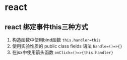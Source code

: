 # react
## react 绑定事件this三种方式
  1. 构造函数中使用bind函数 `this.handler=this`
  2. 使用实验性质的 public class fields 语法 `handle=()=>{}`
  3. 在jsx中使用箭头函数 `onClick=()=>{this.handler}`